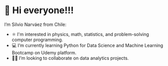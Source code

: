 # 👋 Hi everyone!!!

I’m Silvio Narváez from Chile:
- ⚛️ I'm interested in physics, math, statistics, and problem-solving computer programming.  
- 💻 I’m currently learning Python for Data Science and Machine Learning Bootcamp on Udemy platform.
- 👨‍💼 I’m looking to collaborate on data analytics projects.

<!---
Silnarvaez3/Silnarvaez3 is a ✨ special ✨ repository because its `README.md` (this file) appears on your GitHub profile.
You can click the Preview link to take a look at your changes.
--->
